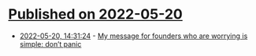 # [Published on 2022-05-20](index.md)

* [2022-05-20, 14:31:24](https://news.ycombinator.com/item?id=31447950) - [My message for founders who are worrying is simple: don’t panic](https://www.linkedin.com/posts/tommychavez_ive-had-a-lot-of-conversations-over-the-activity-6929834001432002560-VHvs)
